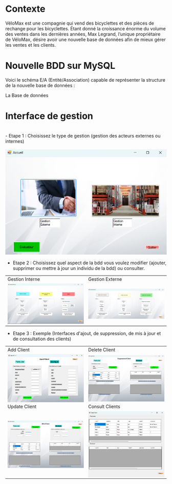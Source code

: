 # Contexte

VéloMax est une compagnie qui vend des bicyclettes et des pièces de rechange pour les bicyclettes. Étant donné la croissance énorme du volume des ventes dans les dernières années, Max Legrand, l’unique propriétaire de VéloMax, désire avoir une nouvelle base de données afin de mieux gérer les ventes et les clients.


# Nouvelle BDD sur MySQL 

Voici le schéma E/A (Entité/Association) capable de représenter la structure de la nouvelle base de données : 



La Base de données 

# Interface de gestion 
<br>
- Etape 1 : Choisissez le type de gestion (gestion des acteurs externes ou internes)
<br><br>
<img title="a title" alt="Alt text" src="/Images/ChoixGestion.png">

- Etape 2 : Choisissez quel aspect de la bdd vous voulez modifier (ajouter, supprimer ou mettre à jour un individu de la bdd) ou consulter. 

<table>
  <tr>
    <td>Gestion Interne</td>
     <td>Gestion Externe</td>
  </tr>
  <tr>
    <td><img src="/Images/GestionInterne.png" width=270 </td>
    <td><img src="/Images/GestionExterne.png" width=270 </td>
  </tr>
 </table>



- Etape 3 : Exemple (Interfaces d'ajout, de suppression, de mis à jour et de consultation des clients)




<table>
  <tr>
    <td>Add Client</td>
     <td>Delete Client</td>
  </tr>
  <tr>
    <td>  <img src="/Images/AjoutClient.png" width="250" align="center"/></td>
    <td><img src="/Images/SuppresionClient.png" width="250" align="center"/></td>
  </tr>
   <tr>
    <td>Update Client</td>
     <td>Consult Clients</td>
  </tr>
  <tr>
    <td><img src="/Images/MAJClient.png" width="250" align="center"/></td>
    <td><img src="/Images/DataClient.png" width="250" align="center"/> </td>
  </tr>
 </table>
 








